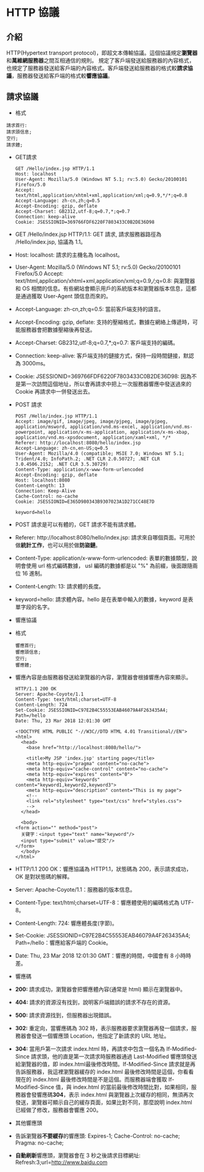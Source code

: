 # HTTP 協議

## 介紹
HTTP(Hypertext transport protocol)，即超文本傳輸協議。這個協議規定**瀏覽器**和**萬維網服務器**之間互相通信的規則。
規定了客戶端發送給服務器的內容格式，也規定了服務器發送給客戶端的內容格式。客戶端發送給服務器的格式較**請求協議**，服務器發送給客戶端的格式較**響應協議**。

## 請求協議
- 格式
```
請求首行:
請求頭信息;
空行;
請求體;
```
- GET請求
    ```
    GET /Hello/index.jsp HTTP/1.1
    Host: localhost
    User-Agent: Mozilla/5.0 (Windows NT 5.1; rv:5.0) Gecko/20100101 Firefox/5.0
    Accept: text/html,application/xhtml+xml,application/xml;q=0.9,*/*;q=0.8
    Accept-Language: zh-cn,zh;q=0.5
    Accept-Encoding: gzip, deflate
    Accept-Charset: GB2312,utf-8;q=0.7,*;q=0.7
    Connection: keep-alive
    Cookie: JSESSIONID=369766FDF6220F7803433C0B2DE36D98
    ```
 -  GET /Hello/index.jsp HTTP/1.1: GET 請求, 請求服務器路徑為 /Hello/index.jsp, 協議為 1.1。
 -  Host: localhost: 請求的主機名為 localhost。
 -  User-Agent: Mozilla/5.0 (Windows NT 5.1; rv:5.0) Gecko/20100101 Firefox/5.0
    Accept: text/html,application/xhtml+xml,application/xml;q=0.9,*/*;q=0.8: 與瀏覽器和 OS 相關的信息。有些網站會顯示用戶的系統版本和瀏覽器版本信息，這都是通過獲取 User-Agent 頭信息而來的。
 - Accept-Language: zh-cn,zh;q=0.5: 當前客戶端支持的語言。
 -  Accept-Encoding: gzip, deflate: 支持的壓縮格式，數據在網絡上傳遞時，可能服務器會把數據壓縮後再發送。
 -   Accept-Charset: GB2312,utf-8;q=0.7,*;q=0.7: 客戶端支持的編碼。
 -   Connection: keep-alive: 客戶端支持的鏈接方式，保持一段時間鏈接，默認為 3000ms。
 -   Cookie: JSESSIONID=369766FDF6220F7803433C0B2DE36D98: 因為不是第一次訪問這個地址，所以會再請求中把上一次服務器響應中發送過來的 Cookie 再請求中一併發送出去。
 
- POST 請求
    ```
    POST /Hello/index.jsp HTTP/1.1
    Accept: image/gif, image/jpeg, image/pjpeg, image/pjpeg, application/msword, application/vnd.ms-excel, application/vnd.ms-powerpoint, application/x-ms-application, application/x-ms-xbap, application/vnd.ms-xpsdocument, application/xaml+xml, */*
    Referer: http://localhost:8080/hello/index.jsp
    Accept-Language: zh-cn,en-US;q=0.5
    User-Agent: Mozilla/4.0 (compatible; MSIE 7.0; Windows NT 5.1; Trident/4.0; InfoPath.2; .NET CLR 2.0.50727; .NET CLR 3.0.4506.2152; .NET CLR 3.5.30729)
    Content-Type: application/x-www-form-urlencoded
    Accept-Encoding: gzip, deflate
    Host: localhost:8080
    Content-Length: 13
    Connection: Keep-Alive
    Cache-Control: no-cache
    Cookie: JSESSIONID=E365D980343B9307023A1D271CC48E7D
    
    keyword=hello
    ```
 - POST 請求是可以有體的，GET 請求不能有請求體。
 - Referer: http://localhost:8080/hello/index.jsp: 請求來自哪個頁面。可用於做**統計工作**，也可以用於做**防盜鏈**。
 - Content-Type: application/x-www-form-urlencoded: 表單的數據類型，說明會使用 url 格式編碼數據， usl 編碼的數據都是以 "%" 為前綴，後面跟隨兩位 16 進制。
 - Content-Length: 13: 請求體的長度。
 - keyword=hello: 請求體內容。hello 是在表單中輸入的數據，keyword 是表單字段的名字。

- 響應協議
- 格式

    ```
    響應首行;
    響應頭信息;
    空行;
    響應體;
    ```
- 響應內容是由服務器發送給瀏覽器的內容，瀏覽器會根據響應內容來顯示。
    
    ```
    HTTP/1.1 200 OK
    Server: Apache-Coyote/1.1
    Content-Type: text/html;charset=UTF-8
    Content-Length: 724
    Set-Cookie: JSESSIONID=C97E2B4C55553EAB46079A4F263435A4; Path=/hello
    Date: Thu, 23 Mar 2018 12:01:30 GMT
    
    <!DOCTYPE HTML PUBLIC "-//W3C//DTD HTML 4.01 Transitional//EN">
    <html>
      <head>
        <base href="http://localhost:8080/hello/">
        
        <title>My JSP 'index.jsp' starting page</title>
    	<meta http-equiv="pragma" content="no-cache">
    	<meta http-equiv="cache-control" content="no-cache">
    	<meta http-equiv="expires" content="0">    
    	<meta http-equiv="keywords" content="keyword1,keyword2,keyword3">
    	<meta http-equiv="description" content="This is my page">
    	<!--
    	<link rel="stylesheet" type="text/css" href="styles.css">
    	-->
      </head>
      
      <body>
    <form action="" method="post">
      关键字：<input type="text" name="keyword"/>
      <input type="submit" value="提交"/>
    </form>
      </body>
    </html>
    ```
 - HTTP/1.1 200 OK：響應協議為 HTTP1.1，狀態碼為 200，表示請求成功，OK 是對狀態碼的解釋。
 - Server: Apache-Coyote/1.1：服務器的版本信息。
 - Content-Type: text/html;charset=UTF-8：響應體使用的編碼格式為 UTF-8。
 - Content-Length: 724: 響應體長度(字節)。
 - Set-Cookie: JSESSIONID=C97E2B4C55553EAB46079A4F263435A4; Path=/hello：響應給客戶端的 Cookie。
 - Date: Thu, 23 Mar 2018 12:01:30 GMT：響應的時間，中國會有 8 小時時差。
 
- 響應碼
 - **200:** 請求成功，瀏覽器會把響應體內容(通常是 html) 顯示在瀏覽器中。
 - **404:** 請求的資源沒有找到，說明客戶端錯誤的請求不存在的資源。
 - **500:** 請求資源找到，但服務器出現錯誤。
 - **302:** 重定向，當響應碼為 302 時，表示服務器要求瀏覽器再發一個請求，服務器會發送一個響應頭 Location，他指定了新請求的 URL 地址。
 - **304:** 當用戶第一次請求 index.html 時，再請求中包含一個名為 If-Modified-Since 請求頭，他的直是第一次請求時服務器通過 Last-Modified 響應頭發送給瀏覽器的值，即 index.html最後修改時間。If-Modified-Since 請求就是再告訴服務器，我這裡瀏覽器緩存的 index.html 最後修改時間是這個，你看看現在的 index.html 最後修改時間是不是這個。而服務器端會獲取 If-Modified-Since 值，與 index.html 的當前最後修改時間比對，如果相同，服務器會發響應碼**304**，表示 index.html 與瀏覽器上次緩存的相同，無須再次發送，瀏覽器可顯示自己的緩存頁面，如果比對不同，那麼說明 index.html 已經做了修改，服務器會響應 200。
 
- 其他響應頭
 - 告訴瀏覽器**不要緩存**的響應頭:
   Expires-1;
   Cache-Control: no-cache;
   Pragma: no-cache;
 - **自動刷新**響應頭，瀏覽器會在 3 秒之後請求目標網址:
   Refresh:3;url=http://www.baidu.com
